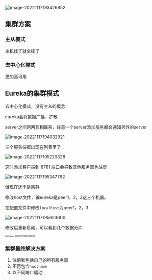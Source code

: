 ![image-20221117193426852](https://pic-1257412153.cos.ap-nanjing.myqcloud.com/images/2022/11/17/image-20221117193426852-871101.png)



## 集群方案

### 主从模式

主机挂了就全挂了



### 去中心化模式

更加高可用



## Eureka的集群模式

去中心化模式，没有主从的概念

eureka会将数据广播、扩散

server之间两两互相联系，任意一个server添加服务都会通知另外的server

![image-20221117194032921](https://pic-1257412153.cos.ap-nanjing.myqcloud.com/images/2022/11/17/image-20221117194032921-bd7fb2.png)





三个服务端都出现在列表里了：

![image-20221117195220328](https://pic-1257412153.cos.ap-nanjing.myqcloud.com/images/2022/11/17/image-20221117195220328-285d35.png)

这时添加客户端到 8761 端口会导致其他服务器也注册

![image-20221117195347762](https://pic-1257412153.cos.ap-nanjing.myqcloud.com/images/2022/11/17/image-20221117195347762-3fdfa5.png)



但现在还不是集群

修改host文件，骗eureka是peer1，2，3这三个机器。

在配置文件中修改`localhost`为peer1，2，3

![image-20221117195623600](https://pic-1257412153.cos.ap-nanjing.myqcloud.com/images/2022/11/17/image-20221117195623600-0ec0c4.png)

修改后重新启动，可以看到几个数据分片

<img src="https://pic-1257412153.cos.ap-nanjing.myqcloud.com/images/2022/11/17/image-20221117195922889-dfbb6d.png" alt="image-20221117195922889" style="zoom:50%;" />



### 集群最终解决方案

1. 注册到包括自己的所有服务器
2. 不再包含`hostname`
3. 以不同端口启动


